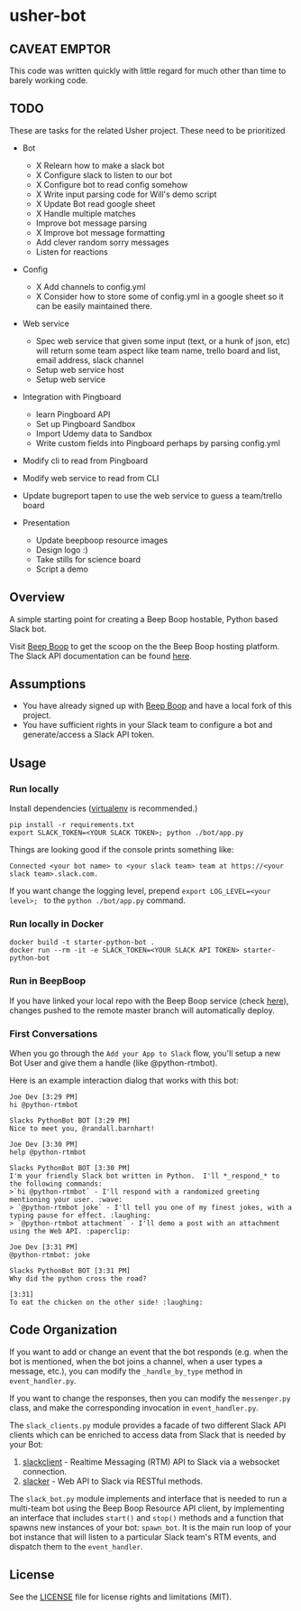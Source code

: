 usher-bot
=============

## CAVEAT EMPTOR    

This code was written quickly with little regard for much other than time to barely working code.

## TODO

These are tasks for the related Usher project.  These need to be prioritized

- Bot
    - X Relearn how to make a slack bot
    - X Configure slack to listen to our bot
    - X Configure bot to read config somehow
    - X Write input parsing code for Will's demo script
    - X Update Bot read google sheet
    - X Handle multiple matches
    - Improve bot message parsing
    - X Improve bot message formatting 
    - Add clever random sorry messages
    - Listen for reactions

- Config
    
    - X Add channels to config.yml
    - X Consider how to store some of config.yml in a google sheet so it can be easily maintained there.

- Web service
    - Spec web service that given some input (text, or a hunk of json, etc) will return some team aspect
    like team name, trello board and list, email address, slack channel
    - Setup web service host
    - Setup web service

- Integration with Pingboard
    - learn Pingboard API
    - Set up Pingboard Sandbox
    - Import Udemy data to Sandbox
    - Write custom fields into Pingboard perhaps by parsing config.yml

- Modify cli to read from Pingboard

- Modify web service to read from CLI

- Update bugreport tapen to use the web service to guess a team/trello board

- Presentation
    - Update beepboop resource images
    - Design logo :)
    - Take stills for science board
    - Script a demo

## Overview
A simple starting point for creating a Beep Boop hostable, Python based Slack bot.

Visit [Beep Boop](https://beepboophq.com/docs/article/overview) to get the scoop on the the Beep Boop hosting platform. The Slack API documentation can be found [here](https://api.slack.com/).

## Assumptions
* You have already signed up with [Beep Boop](https://beepboophq.com) and have a local fork of this project.
* You have sufficient rights in your Slack team to configure a bot and generate/access a Slack API token.

## Usage

### Run locally
Install dependencies ([virtualenv](http://virtualenv.readthedocs.org/en/latest/) is recommended.)

	pip install -r requirements.txt
	export SLACK_TOKEN=<YOUR SLACK TOKEN>; python ./bot/app.py

Things are looking good if the console prints something like:

	Connected <your bot name> to <your slack team> team at https://<your slack team>.slack.com.

If you want change the logging level, prepend `export LOG_LEVEL=<your level>; ` to the `python ./bot/app.py` command.

### Run locally in Docker
	docker build -t starter-python-bot .
	docker run --rm -it -e SLACK_TOKEN=<YOUR SLACK API TOKEN> starter-python-bot

### Run in BeepBoop
If you have linked your local repo with the Beep Boop service (check [here](https://beepboophq.com/0_o/my-projects)), changes pushed to the remote master branch will automatically deploy.

### First Conversations
When you go through the `Add your App to Slack` flow, you'll setup a new Bot User and give them a handle (like @python-rtmbot).

Here is an example interaction dialog that works with this bot:
```
Joe Dev [3:29 PM]
hi @python-rtmbot

Slacks PythonBot BOT [3:29 PM]
Nice to meet you, @randall.barnhart!

Joe Dev [3:30 PM]
help @python-rtmbot

Slacks PythonBot BOT [3:30 PM]
I'm your friendly Slack bot written in Python.  I'll ​*​_respond_​*​ to the following commands:
>`hi @python-rtmbot` - I'll respond with a randomized greeting mentioning your user. :wave:
> `@python-rtmbot joke` - I'll tell you one of my finest jokes, with a typing pause for effect. :laughing:
> `@python-rtmbot attachment` - I'll demo a post with an attachment using the Web API. :paperclip:

Joe Dev [3:31 PM]
@python-rtmbot: joke

Slacks PythonBot BOT [3:31 PM]
Why did the python cross the road?

[3:31]
To eat the chicken on the other side! :laughing:
```

## Code Organization
If you want to add or change an event that the bot responds (e.g. when the bot is mentioned, when the bot joins a channel, when a user types a message, etc.), you can modify the `_handle_by_type` method in `event_handler.py`.

If you want to change the responses, then you can modify the `messenger.py` class, and make the corresponding invocation in `event_handler.py`.

The `slack_clients.py` module provides a facade of two different Slack API clients which can be enriched to access data from Slack that is needed by your Bot:

1. [slackclient](https://github.com/slackhq/python-slackclient) - Realtime Messaging (RTM) API to Slack via a websocket connection.
2. [slacker](https://github.com/os/slacker) - Web API to Slack via RESTful methods.

The `slack_bot.py` module implements and interface that is needed to run a multi-team bot using the Beep Boop Resource API client, by implementing an interface that includes `start()` and `stop()` methods and a function that spawns new instances of your bot: `spawn_bot`.  It is the main run loop of your bot instance that will listen to a particular Slack team's RTM events, and dispatch them to the `event_handler`.

## License

See the [LICENSE](LICENSE.md) file for license rights and limitations (MIT).
